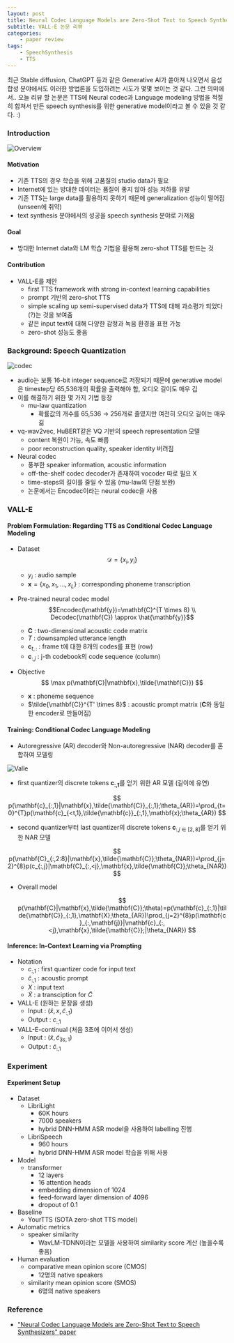 ```yaml
---
layout: post
title: Neural Codec Language Models are Zero-Shot Text to Speech Synthesizers 논문 리뷰
subtitle: VALL-E 논문 리뷰
categories: 
    - paper review
tags: 
    - SpeechSynthesis
    - TTS
---
```

최근 Stable diffusion, ChatGPT 등과 같은 Generative AI가 쏟아져 나오면서 음성 합성 분야에서도 이러한 방법론을 도입하려는 시도가 몇몇 보이는 것 같다. 그런 의미에서.. 오늘 리뷰 할 논문은 TTS에 Neural codec과 Language modeling 방법을 적절히 합쳐서 만든 speech synthesis를 위한 generative model이라고 볼 수 있을 것 같다. :)

### Introduction
![Overview](/assets/images/posts/2023-05-11-valle/overview.png)
#### Motivation
- 기존 TTS의 경우 학습을 위해 고품질의 studio data가 필요
- Internet에 있는 방대한 데이터는 품질이 좋지 않아 성능 저하를 유발
- 기존 TTS는 large data를 활용하지 못하기 때문에 generalization 성능이 떨어짐 (unseen에 취약)
- text synthesis 분야에서의 성공을 speech synthesis 분야로 가져옴

#### Goal
- 방대한 Internet data와 LM 학습 기법을 활용해 zero-shot TTS를 만드는 것

#### Contribution
- VALL-E를 제안
    - first TTS framework with strong in-context learning capabilities
    - prompt 기반의 zero-shot TTS
    - simple scaling up semi-supervised data가 TTS에 대해 과소평가 되었다(?)는 것을 보여줌
    - 같은 input text에 대해 다양한 감정과 녹음 환경을 표현 가능
    - zero-shot 성능도 좋음

### Background: Speech Quantization
![codec](/assets/images/posts/2023-05-11-valle/encodec.png)
- audio는 보통 16-bit integer sequence로 저장되기 때문에 generative model은 timestep당 65,536개의 확률을 출력해야 함, 오디오 길이도 매우 김
- 이를 해결하기 위한 몇 가지 기법 등장
    - mu-law quantization
        - 확률값의 개수를 65,536 → 256개로 줄였지만 여전히 오디오 길이는 매우 긺
- vq-wav2vec, HuBERT같은 VQ 기반의 speech representation 모델
    - content 복원이 가능, 속도 빠름
    - poor reconstruction quality, speaker identity 버려짐
- Neural codec
    - 풍부한 speaker information, acoustic information
    - off-the-shelf codec decoder가 존재하여 vocoder 따로 필요 X
    - time-steps의 길이를 줄일 수 있음 (mu-law의 단점 보완)
    - 논문에서는 Encodec이라는 neural codec을 사용

### VALL-E
#### Problem Formulation: Regarding TTS as Conditional Codec Language Modeling
- Dataset
    $$ \mathcal{D}=\{x_i, y_i\} $$
    - $y_i$ : audio sample
    - $\mathbf{x}=\{x_0,x_1,\ldots,x_L\}$ : corresponding phoneme transcription
- Pre-trained neural codec model
    $$Encodec(\mathbf{y})=\mathbf{C}^{T \times 8} \\
    Decodec(\mathbf{C}) \approx \hat{\mathbf{y}}$$
    - $\mathbf{C}$ : two-dimensional acoustic code matrix
    - $T$ : downsampled utterance length
    - $\mathbf{c}_{t,:}$ : frame t에 대한 8개의 codes를 표현 (row)
    - $\mathbf{c}_{:,j}$ : j-th codebook의 code sequence (column)
- Objective
    $$
    \max p(\mathbf{C}|\mathbf{x},\tilde{\mathbf{C}})
    $$
    
    - $\mathbf{x}$ : phoneme sequence
    - $\tilde{\mathbf{C}}^{T' \times 8}$ : acoustic prompt matrix ($\mathbf{C}$와 동일한 encoder로 만들어짐)

#### Training: Conditional Codec Language Modeling
- Autoregressive (AR) decoder와 Non-autoregressive (NAR) decoder를 혼합하여 모델링

![Valle](/assets/images/posts/2023-05-11-valle/valle.png)

- first quantizer의 discrete tokens $\mathbf{c_{:,1}}$를 얻기 위한 AR 모델 (길이에 유연)

$$
p(\mathbf{c}_{:,1}|\mathbf{x},\tilde{\mathbf{C}}_{:,1};\theta_{AR})=\prod_{t=0}^{T}p(\mathbf{c}_{<t,1},\tilde{\mathbf{c}}_{:,1},\mathbf{x};\theta_{AR})
$$

- second quantizer부터 last quantizer의 discrete tokens $\mathbf{c}_{:,j\in[2,8]}$를 얻기 위한 NAR 모델

$$
p(\mathbf{C}_{:,2:8}|\mathbf{x},\tilde{\mathbf{C}};\theta_{NAR})=\prod_{j=2}^{8}p(c_{:,j}|\mathbf{C}_{:,<j},\mathbf{x},\tilde{\mathbf{C}};\theta_{NAR})
$$

- Overall model
    
    $$
    p(\mathbf{C}|\mathbf{x},\tilde{\mathbf{C}};\theta)=p(\mathbf{c}_{:,1}|\tilde{\mathbf{C}}_{:,1},\mathbf{X};\theta_{AR})\prod_{j=2}^{8}p(\mathbf{c}_{:,\mathbf{j}}|\mathbf{c}_{:,<j},\mathbf{x},\tilde{\mathbf{C}};|\theta_{NAR})
    $$
    

#### Inference: In-Context Learning via Prompting

- Notation
    - $c_{:, 1}$ : first quantizer code for input text
    - $\tilde{c}_{:, 1}$ : acoustic prompt
    - $X$ : input text
    - $\tilde{X}$ : a transciption for $\tilde{C}$
- VALL-E (원하는 문장을 생성)
    - Input : $(\tilde{x}, x, \tilde{c}_{:,1})$
    - Output : $c_{:, 1}$
- VALL-E-continual (처음 3초에 이어서 생성)
    - Input : $(\tilde{x}, \tilde{c}_{3s, 1})$
    - Output : $\tilde{c}_{:, 1}$

### Experiment
#### Experiment Setup
- Dataset
    - LibriLight
        - 60K hours
        - 7000 speakers
        - hybrid DNN-HMM ASR model을 사용하여 labelling 진행
    - LibriSpeech
        - 960 hours
        - hybrid DNN-HMM ASR model 학습을 위해 사용
- Model
    - transformer
        - 12 layers
        - 16 attention heads
        - embedding dimension of 1024
        - feed-forward layer dimension of 4096
        - dropout of 0.1
- Baseline
    - YourTTS (SOTA zero-shot TTS model)
- Automatic metrics
    - speaker similarity
        - WavLM-TDNN이라는 모델을 사용하여 similarity score 계산 (높을수록 좋음)
- Human evaluation
    - comparative mean opinion score (CMOS)
        - 12명의 native speakers
    - similarity mean opinion score (SMOS)
        - 6명의 native speakers

### Reference
* ["Neural Codec Language Models are Zero-Shot Text to Speech Synthesizers" paper](https://arxiv.org/pdf/2301.02111)